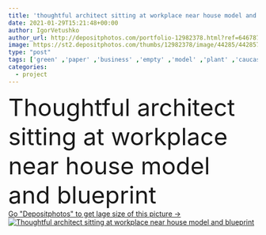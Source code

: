 ```yaml
---
title: 'thoughtful architect sitting at workplace near house model and blueprint'
date: 2021-01-29T15:21:48+00:00
author: IgorVetushko
author_url: http://depositphotos.com/portfolio-12982378.html?ref=64678756
image: https://st2.depositphotos.com/thumbs/12982378/image/44285/442857914/api_thumb_450.jpg?forcejpeg=true
type: "post"
tags: ['green' ,'paper' ,'business' ,'empty' ,'model' ,'plant' ,'caucasian' ,'man' ,'sit' ,'emotion' ,'architecture' ,'house' ,'office' ,'blank' ,'think' ,'notebook' ,'work' ,'job' ,'businessman' ,'desk' ,'indoors' ,'project' ,'profession' ,'plan' ,'architectural' ,'serious' ,'handsome' ,'architect' ,'designer' ,'workplace' ,'thoughtful' ,'blueprint' ,'bureau' ,'agency' ,'maquette' ,'copy space' ,'one person' ,'formal wear' ]
categories: 
  - project
---
```

<div aling="center">
            <font size="60"> Thoughtful architect sitting at workplace near house model and blueprint</font>   
</div>
<div>
    <a href='https://depositphotos.com/442857914/stock-photo-thoughtful-architect-sitting-workplace-house.html?ref=64678756' target=_blank > Go "Depositphotos" to get lage size of this picture ->
        <img href='https://depositphotos.com/442857914/stock-photo-thoughtful-architect-sitting-workplace-house.html?ref=64678756' src='https://st2.depositphotos.com/12982378/44285/i/950/depositphotos_442857914-stock-photo-thoughtful-architect-sitting-workplace-house.jpg?forcejpeg=true' alt='Thoughtful architect sitting at workplace near house model and blueprint' >
    </a>
</div>
